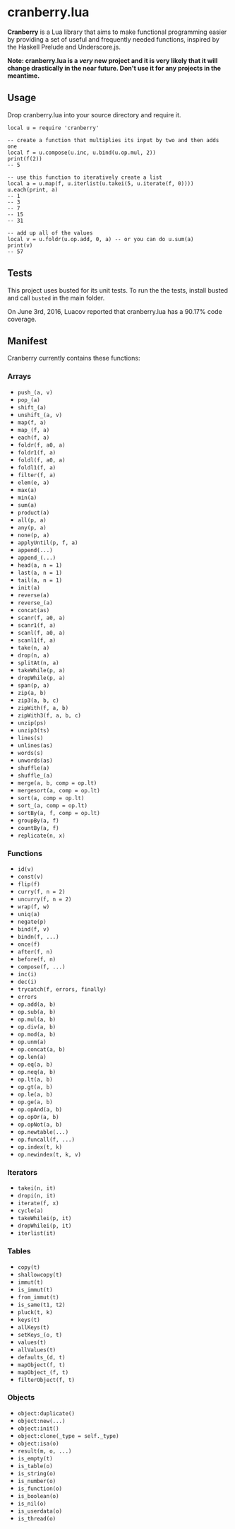 # cranberry.lua

__Cranberry__ is a Lua library that aims to make functional programming easier by providing a set of useful and frequently needed functions, inspired by the Haskell Prelude and Underscore.js. 

__Note: cranberry.lua is a *very* new project and it is very likely that it will change drastically in the near future. Don't use it for any projects in the meantime.__

## Usage

Drop cranberry.lua into your source directory and require it.

```
local u = require 'cranberry'

-- create a function that multiplies its input by two and then adds one
local f = u.compose(u.inc, u.bind(u.op.mul, 2))
print(f(2))
-- 5

-- use this function to iteratively create a list
local a = u.map(f, u.iterlist(u.takei(5, u.iterate(f, 0))))
u.each(print, a)
-- 1
-- 3
-- 7
-- 15
-- 31

-- add up all of the values
local v = u.foldr(u.op.add, 0, a) -- or you can do u.sum(a)
print(v)
-- 57
```

## Tests

This project uses busted for its unit tests. To run the the tests, install busted and call `busted` in the main folder.

On June 3rd, 2016, Luacov reported that cranberry.lua has a 90.17% code coverage.

## Manifest

Cranberry currently contains these functions:

### Arrays
- `push_(a, v)`
- `pop_(a)`
- `shift_(a)`
- `unshift_(a, v)`
- `map(f, a)`
- `map_(f, a)`
- `each(f, a)`
- `foldr(f, a0, a)`
- `foldr1(f, a)`
- `foldl(f, a0, a)`
- `foldl1(f, a)`
- `filter(f, a)`
- `elem(e, a)`
- `max(a)`
- `min(a)`
- `sum(a)`
- `product(a)`
- `all(p, a)`
- `any(p, a)`
- `none(p, a)`
- `applyUntil(p, f, a)`
- `append(...)`
- `append_(...)`
- `head(a, n = 1)`
- `last(a, n = 1)`
- `tail(a, n = 1)`
- `init(a)`
- `reverse(a)`
- `reverse_(a)`
- `concat(as)`
- `scanr(f, a0, a)`
- `scanr1(f, a)`
- `scanl(f, a0, a)`
- `scanl1(f, a)`
- `take(n, a)`
- `drop(n, a)`
- `splitAt(n, a)`
- `takeWhile(p, a)`
- `dropWhile(p, a)`
- `span(p, a)`
- `zip(a, b)`
- `zip3(a, b, c)`
- `zipWith(f, a, b)`
- `zipWith3(f, a, b, c)`
- `unzip(ps)`
- `unzip3(ts)`
- `lines(s)`
- `unlines(as)`
- `words(s)`
- `unwords(as)`
- `shuffle(a)`
- `shuffle_(a)`
- `merge(a, b, comp = op.lt)`
- `mergesort(a, comp = op.lt)`
- `sort(a, comp = op.lt)`
- `sort_(a, comp = op.lt)`
- `sortBy(a, f, comp = op.lt)`
- `groupBy(a, f)`
- `countBy(a, f)`
- `replicate(n, x)`
 
### Functions
- `id(v)`
- `const(v)`
- `flip(f)`
- `curry(f, n = 2)`
- `uncurry(f, n = 2)`
- `wrap(f, w)`
- `uniq(a)`
- `negate(p)`
- `bind(f, v)`
- `bindn(f, ...)`
- `once(f)`
- `after(f, n)`
- `before(f, n)`
- `compose(f, ...)`
- `inc(i)`
- `dec(i)`
- `trycatch(f, errors, finally)`
- `errors`
- `op.add(a, b)`
- `op.sub(a, b)`
- `op.mul(a, b)`
- `op.div(a, b)`
- `op.mod(a, b)`
- `op.unm(a)`
- `op.concat(a, b)`
- `op.len(a)`
- `op.eq(a, b)`
- `op.neq(a, b)`
- `op.lt(a, b)`
- `op.gt(a, b)`
- `op.le(a, b)`
- `op.ge(a, b)`
- `op.opAnd(a, b)`
- `op.opOr(a, b)`
- `op.opNot(a, b)`
- `op.newtable(...)`
- `op.funcall(f, ...)`
- `op.index(t, k)`
- `op.newindex(t, k, v)`
 
### Iterators
- `takei(n, it)`
- `dropi(n, it)`
- `iterate(f, x)`
- `cycle(a)`
- `takeWhilei(p, it)`
- `dropWhilei(p, it)`
- `iterlist(it)`
 
### Tables
- `copy(t)`
- `shallowcopy(t)`
- `immut(t)`
- `is_immut(t)`
- `from_immut(t)`
- `is_same(t1, t2)`
- `pluck(t, k)`
- `keys(t)`
- `allKeys(t)`
- `setKeys_(o, t)`
- `values(t)`
- `allValues(t)`
- `defaults_(d, t)`
- `mapObject(f, t)`
- `mapObject_(f, t)`
- `filterObject(f, t)`
 
### Objects
- `object:duplicate()`
- `object:new(...)`
- `object:init()`
- `object:clone(_type = self._type)`
- `object:isa(o)`
- `result(m, o, ...)`
- `is_empty(t)`
- `is_table(o)`
- `is_string(o)`
- `is_number(o)`
- `is_function(o)`
- `is_boolean(o)`
- `is_nil(o)`
- `is_userdata(o)`
- `is_thread(o)`

